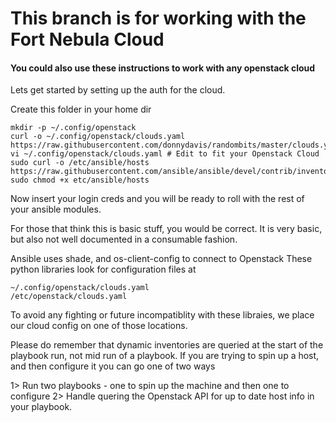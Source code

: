 # This branch is for working with the Fort Nebula Cloud
#### You could also use these instructions to work with any openstack cloud

Lets get started by setting up the auth for the cloud.

Create this folder in your home dir

    mkdir -p ~/.config/openstack
    curl -o ~/.config/openstack/clouds.yaml https://raw.githubusercontent.com/donnydavis/randombits/master/clouds.yaml
    vi ~/.config/openstack/clouds.yaml # Edit to fit your Openstack Cloud
    sudo curl -o /etc/ansible/hosts https://raw.githubusercontent.com/ansible/ansible/devel/contrib/inventory/openstack.py
    sudo chmod +x etc/ansible/hosts



Now insert your login creds and you will be ready to roll with the rest of your ansible modules. 



For those that think this is basic stuff, you would be correct. 
It is very basic, but also not well documented in a consumable fashion. 

Ansible uses shade, and os-client-config to connect to Openstack
These python libraries look for configuration files at 
    
    ~/.config/openstack/clouds.yaml
    /etc/openstack/clouds.yaml
    
To avoid any fighting or future incompatiblity with these libraies, we place our cloud config on one of those locations.

Please do remember that dynamic inventories are queried at the start of the playbook run, not mid run of a playbook. 
If you are trying to spin up a host, and then configure it you can go one of two ways

1> Run two playbooks - one to spin up the machine and then one to configure
2> Handle quering the Openstack API for up to date host info in your playbook. 
